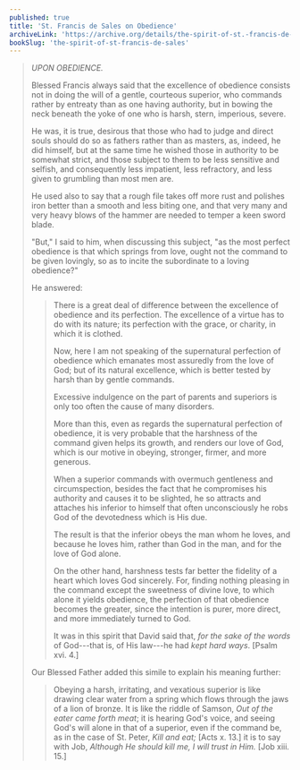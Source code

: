```yaml
---
published: true
title: 'St. Francis de Sales on Obedience'
archiveLink: 'https://archive.org/details/the-spirit-of-st.-francis-de-sales/page/124?view=theater'
bookSlug: 'the-spirit-of-st-francis-de-sales'
---
```


> *UPON OBEDIENCE.*
> 
> Blessed Francis always said that the excellence of obedience consists not in doing the will of a gentle, courteous superior, who commands rather by entreaty than as one having authority, but in bowing the neck beneath the yoke of one who is harsh, stern, imperious, severe.
> 
> He was, it is true, desirous that those who had to judge and direct souls should do so as fathers rather than as masters, as, indeed, he did himself, but at the same time he wished those in authority to be somewhat strict, and those subject to them to be less sensitive and selfish, and consequently less impatient, less refractory, and less given to grumbling than most men are.
> 
> He used also to say that a rough file takes off more rust and polishes iron better than a smooth and less biting one, and that very many and very heavy blows of the hammer are needed to temper a keen sword blade.
> 
> "But," I said to him, when discussing this subject, "as the most perfect obedience is that which springs from love, ought not the command to be given lovingly, so as to incite the subordinate to a loving obedience?"
> 
> He answered:
> 
>> There is a great deal of difference between the excellence of obedience and its perfection. The excellence of a virtue has to do with its nature; its perfection with the grace, or charity, in which it is clothed.
>>
>> Now, here I am not speaking of the supernatural perfection of obedience which emanates most assuredly from the love of God; but of its natural excellence, which is better tested by harsh than by gentle commands.
>>
>> Excessive indulgence on the part of parents and superiors is only too often the cause of many disorders.
>>
>> More than this, even as regards the supernatural perfection of obedience, it is very probable that the harshness of the command given helps its growth, and renders our love of God, which is our motive in obeying, stronger, firmer, and more generous.
>>
>> When a superior commands with overmuch gentleness and circumspection, besides the fact that he compromises his authority and causes it to be slighted, he so attracts and attaches his inferior to himself that often unconsciously he robs God of the devotedness which is His due.
>>
>> The result is that the inferior obeys the man whom he loves, and because he loves him, rather than God in the man, and for the love of God alone.
>>
>> On the other hand, harshness tests far better the fidelity of a heart which loves God sincerely. For, finding nothing pleasing in the command except the sweetness of divine love, to which alone it yields obedience, the perfection of that obedience becomes the greater, since the intention is purer, more direct, and more immediately turned to God.
>>
>> It was in this spirit that David said that, *for the sake of the words* of God---that is, of His law---he had *kept hard ways*. [Psalm xvi. 4.]
>
> Our Blessed Father added this simile to explain his meaning further:
> 
>> Obeying a harsh, irritating, and vexatious superior is like drawing clear water from a spring which flows through the jaws of a lion of bronze. It is like the riddle of Samson, *Out of the eater came forth meat*; it is hearing God's voice, and seeing God's will alone in that of a superior, even if the command be, as in the case of St. Peter, *Kill and eat;* [Acts x. 13.] it is to say with Job, *Although He should kill me, I will trust in Him.* [Job xiii. 15.]
